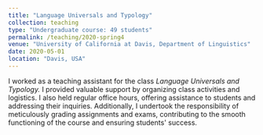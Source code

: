 ```yaml
---
title: "Language Universals and Typology"
collection: teaching
type: "Undergraduate course: 49 students"
permalink: /teaching/2020-spring4
venue: "University of California at Davis, Department of Linguistics"
date: 2020-05-01
location: "Davis, USA"
---
```

I worked as a teaching assistant for the class <i>Language Universals and Typology.</i> I provided valuable support by organizing class activities and logistics. I also held regular office hours, offering assistance to students and addressing their inquiries. Additionally, I undertook the responsibility of meticulously grading assignments and exams, contributing to the smooth functioning of the course and ensuring students' success.
